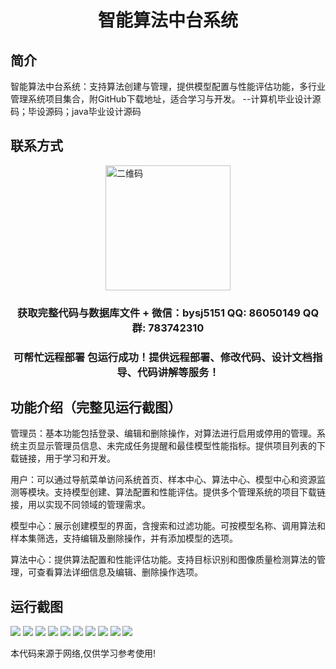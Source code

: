 <p><h1 align="center">智能算法中台系统</h1></p>

## 简介
智能算法中台系统：支持算法创建与管理，提供模型配置与性能评估功能，多行业管理系统项目集合，附GitHub下载地址，适合学习与开发。    --计算机毕业设计源码；毕设源码；java毕业设计源码


## 联系方式
<img src="https://bs-1329754181.cos.ap-shanghai.myqcloud.com/wx.jpg" alt="二维码" style="display: block; margin: 0 auto;" width="200px">
<p><h3 align="center">获取完整代码与数据库文件 + 微信：bysj5151 QQ: 86050149 QQ群: 783742310</h3></p>
<p><h3 align="center">可帮忙远程部署 包运行成功！提供远程部署、修改代码、设计文档指导、代码讲解等服务！</h3></p>

## 功能介绍（完整见运行截图）
管理员：基本功能包括登录、编辑和删除操作，对算法进行启用或停用的管理。系统主页显示管理员信息、未完成任务提醒和最佳模型性能指标。提供项目列表的下载链接，用于学习和开发。

用户：可以通过导航菜单访问系统首页、样本中心、算法中心、模型中心和资源监测等模块。支持模型创建、算法配置和性能评估。提供多个管理系统的项目下载链接，用以实现不同领域的管理需求。

模型中心：展示创建模型的界面，含搜索和过滤功能。可按模型名称、调用算法和样本集筛选，支持编辑及删除操作，并有添加模型的选项。

算法中心：提供算法配置和性能评估功能。支持目标识别和图像质量检测算法的管理，可查看算法详细信息及编辑、删除操作选项。


## 运行截图
![](imgs/588112-20221008155539859-1290369059.png)
![](imgs/588112-20221008155613205-32660813.png)
![](imgs/588112-20221008155617532-1994626855.png)
![](imgs/588112-20221008155623291-1031346105.png)
![](imgs/588112-20221008155633403-846334969.png)
![](imgs/588112-20220922103526339-1493007170.png)
![](imgs/588112-20220922103543790-1329624097.png)
![](imgs/588112-20220922103559105-1654136839.png)
![](imgs/588112-20220922103617450-1858868571.png)
![](imgs/588112-20220922103637646-959105862.png)

<p>本代码来源于网络,仅供学习参考使用!</p>
